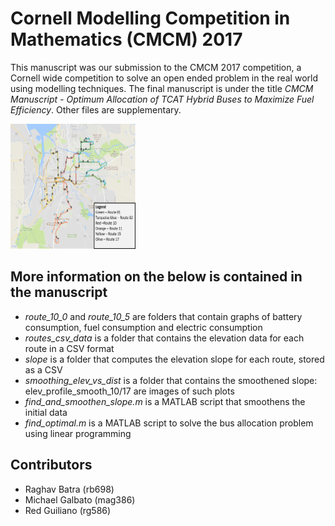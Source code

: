 # Cornell Modelling Competition in Mathematics (CMCM) 2017
This manuscript was our submission to the CMCM 2017 competition, a Cornell wide competition to solve an open ended problem in the real world using modelling techniques.
The final manuscript is under the title _CMCM Manuscript - Optimum Allocation of TCAT Hybrid Buses to Maximize Fuel Efficiency_.
Other files are supplementary.

<img src="https://github.com/RaghavBatra/CMCM_2017/blob/master/map_routes.png" width="200" height="200">

## More information on the below is contained in the manuscript
* *route_10_0* and *route_10_5* are folders that contain graphs of battery consumption, fuel consumption and electric consumption
* *routes_csv_data* is a folder that contains the elevation data for each route in a CSV format
* *slope* is a folder that computes the elevation slope for each route, stored as a CSV
* *smoothing_elev_vs_dist* is a folder that contains the smoothened slope: elev_profile_smooth_10/17 are images of such plots
* *find_and_smoothen_slope.m* is a MATLAB script that smoothens the initial data
* *find_optimal.m* is a MATLAB script to solve the bus allocation problem using linear programming

 
 ## Contributors
* Raghav Batra (rb698)
* Michael Galbato (mag386)
* Red Guiliano (rg586) 
